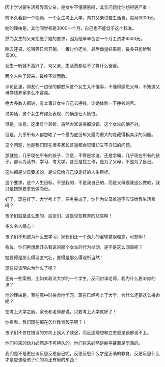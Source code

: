因上学讨要生活费辱骂父亲，是女生不懂感恩吗，其实问题比你想得更严重！





前不久看到一个视频，一个女生考上大学，向其父亲讨要生活费，每月3000元。

她的理由是，其他同学都是3000一个月，自己也不能低于这个标准。

然而女生的父亲拒绝了她的要求，因为他辛辛苦苦一个月工资才6500元。

除去还贷、吃喝等日常开销，一番讨价还价，最后商量结果是，最多只能给到1500。

女生一听就不高兴了，骂父亲，生活费都给不了算什么爸爸。

两个人吵了起来，最终不欢而散。



评论区里，网友们一边倒的都怒斥这个女生太不懂事，不懂得感恩父母，不知道父母挣钱养家多么不容易。

绝大多数人都说，有本事让女生自己去挣钱，让她体验一下挣钱的苦。

说实话，这个女生有如此表现，的确是让人愤恨。



但是，注意，这里有个转折，虽然大家说得都没错，这个女生的确不对。

但是，几乎所有人都忽略了一个最为底层却又最为重大的隐藏得极其深的问题。

这个问题，也是我们现在很多家长普遍都会犯错却又不自知的问题。

那就是，几乎现在所有的孩子，注意，不管是学渣，还是学霸，几乎现在所有的孩子，都认为读书、学习、考大学，甚至是找工作，是为了父母，不是为了自己。

这些都是父母要求的，是父母给自己设定好的人生目标。

这个要求，这个人生目标，不是我的，不是我自己的，而是父母要我这么做的，我只是按照要求去做而已。



好了，现在好了，大学考上了，任务完成了，你作为父母难道不应该给我生活费吗？

孩子们就是这么想的，朋友们，这是现在教育的悲哀啊！

多么令人痛心！



孩子们不知道为什么去学习，家长们还一个劲儿的灌输错误理念，可悲啊！

各位，你们再想想开头我说的那个女生的行为举动，是不是这么回事呢？

她要得是那么得理直气壮，要得是那么得理所当然！

现在应该明白为什么了吧？





还有一些案例，比如某政法大学的一个学生，反问讲课老师，我为什么要听你的课？

他的理由是，我在高中时拼命地学习，现在已经考上了大学，为什么还要这么拼命呢？

在考上大学之前，家长和老师都说，只要考上大学就好了！

你看看，我们现在都在怎样教育孩子啊？！

孩子们不仅在错误的方向上误入了歧途，而且连理想和立志更是谈都谈不上。

他们将来的动力必然是不可持久的，他们将来必然是躺平甚至是堕落的。

我们是不是更应该反思反思自己呢，反思反思什么才是正确的教育，反思反思什么才是应该给孩子们的真正有用的东西！







